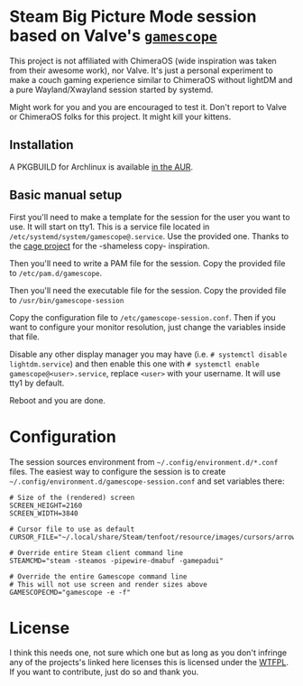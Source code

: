 # Steam Big Picture Mode session based on Valve's [`gamescope`](https://github.com/Plagman/gamescope)

This project is not affiliated with ChimeraOS (wide inspiration was taken from
their awesome work), nor Valve. It's just a personal experiment to make a couch
gaming experience similar to ChimeraOS without lightDM and a pure
Wayland/Xwayland session started by systemd.

Might work for you and you are encouraged to test it. Don't report to Valve or
ChimeraOS folks for this project. It might kill your kittens.

## Installation

A PKGBUILD for Archlinux is available [in the AUR](https://aur.archlinux.org/packages/gamescope-session-git).

## Basic manual setup

First you'll need to make a template for the session for the user you want to use.
It will start on tty1. This is a service file located in
`/etc/systemd/system/gamescope@.service`. Use the provided one. Thanks to the
[cage project](https://github.com/Hjdskes/cage/wiki/Starting-Cage-on-boot-with-systemd)
for the -shameless copy- inspiration.

Then you'll need to write a PAM file for the session. Copy the provided file to
`/etc/pam.d/gamescope`.

Then you'll need the executable file for the session. Copy the provided file to
`/usr/bin/gamescope-session`

Copy the configuration file to `/etc/gamescope-session.conf`. Then if you want
to configure your monitor resolution, just change the variables inside that
file.

Disable any other display manager you may have (i.e. `# systemctl disable
lightdm.service`) and then enable this one with `# systemctl enable
gamescope@<user>.service`, replace `<user>` with your username.
It will use tty1 by default.

Reboot and you are done.

# Configuration

The session sources environment from `~/.config/environment.d/*.conf` files.
The easiest way to configure the session is to create `~/.config/environment.d/gamescope-session.conf`
and set variables there:

```
# Size of the (rendered) screen
SCREEN_HEIGHT=2160
SCREEN_WIDTH=3840

# Cursor file to use as default
CURSOR_FILE="~/.local/share/Steam/tenfoot/resource/images/cursors/arrow.png"

# Override entire Steam client command line
STEAMCMD="steam -steamos -pipewire-dmabuf -gamepadui"

# Override the entire Gamescope command line
# This will not use screen and render sizes above
GAMESCOPECMD="gamescope -e -f"
```

# License

I think this needs one, not sure which one but as long as you don't infringe
any of the projects's linked here licenses this is licensed under the
[WTFPL](http://www.wtfpl.net/). If you want to contribute, just do so and
thank you.
